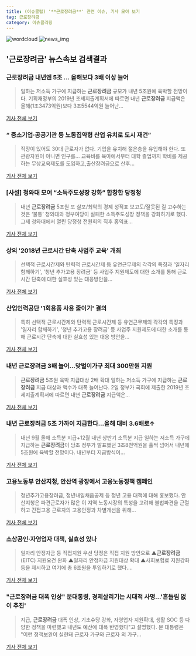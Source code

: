 ```yaml
---
title: (이슈클립) '**근로장려금**' 관련 이슈, 기사 모아 보기
tag: 근로장려금
category: 이슈클리핑
---
```

![wordcloud](https://s3.ap-northeast-2.amazonaws.com/lyrics101-wordcloud/2018-09-03-1535905044.png)
![news_img](https://user-images.githubusercontent.com/42597476/44507050-1206f400-a6e4-11e8-8d98-7ffbfebb353f.png)
## **'**근로장려금**'** 뉴스속보 검색결과
### **근로장려금** 내년엔 5조 … 올해보다 3배 이상 늘어

>일하는 저소득 가구에 지급하는 **근로장려금** 규모가 내년 5조원에 육박할 전망이다. 기획재정부의 2019년 조세지출계획서에 따르면 내년 **근로장려금** 지급액은 올해(1조3473억원)보다 3조5544억원 늘어난...

<a href="http://news.joins.com/article/olink/22527522" target="_blank">기사 전체 보기</a>

### “ 중소기업·공공기관 등 노동집약형 산업 유치로 도시 재건”

>직장이 있어도 30대 근로자가 없다. 기업을 유치해 젊은층을 유입해야 한다. 또 관광자원이 아니면 인구를... 교육비를 육아에서부터 대학 졸업까지 학비를 제공하는 무상교육제도를 도입하고,출산장려금으로 산후...

<a href="http://www.kado.net/?mod=news&act=articleView&idxno=928436" target="_blank">기사 전체 보기</a>

### [사설] 청와대 모여 “소득주도성장 강화” 합창한 당정청

>내년 **근로장려금** 5조원 또 살포/최악의 경제 성적표 보고도/잘못된 길 고수하는 것은 ‘불통’ 청와대와 정부여당이 실패한 소득주도성장 정책을 강화하기로 했다. 그제 청와대에서 열린 당정청 전원회의 직후 홍익표...

<a href="http://www.segye.com/content/html/2018/09/02/20180902003452.html?OutUrl=naver" target="_blank">기사 전체 보기</a>

### 상의 '2018년 근로시간 단축 사업주 교육' 개최

>선택적 근로시간제와 탄력적 근로시간제 등 유연근무제의 각각의 특징과 '일자리 함께하기', '청년 추가고용 장려금' 등 사업주 지원제도에 대한 소개를 통해 근로시간 단축에 대한 실효성 있는 대응방안을...

<a href="http://www.iusm.co.kr/news/articleView.html?idxno=814800" target="_blank">기사 전체 보기</a>

### 산업인력공단 '1회용품 사용 줄이기' 결의

>특히 선택적 근로시간제와 탄력적 근로시간제 등 유연근무제의 각각의 특징과 '일자리 함께하기', '청년 추가고용 장려금' 등 사업주 지원제도에 대한 소개를 통해 근로시간 단축에 대한 실효성 있는 대응 방안을...

<a href="http://www.ujeil.com/news/articleView.html?idxno=213177" target="_blank">기사 전체 보기</a>

### 내년 **근로장려금** 3배 늘어...맞벌이가구 최대 300만원 지원

>**근로장려금** 5조원 육박 지급대상 2배 확대 일하는 저소득 가구에 지급하는 **근로장려금** 지급 대상과 액수가 대폭 늘어난다. 2일 정부가 국회에 제출한 2019년 조세지출계획서에 따르면 내년 **근로장려금** 지급액은...

<a href="http://news.hankyung.com/article/2018090212467" target="_blank">기사 전체 보기</a>

### 내년 **근로장려금** 5조 가까이 지급한다…올해 대비 3.6배로↑

>내년 9월 올해 소득분 지급+12월 내년 상반기 소득분 지급 일하는 저소득 가구에 지급하는 **근로장려금**이 당초 정부가 발표했던 3조8천억원을 훌쩍 넘어서 내년에 5조원에 육박할 전망이다. 내년부터 지급방식이...

<a href="http://app.yonhapnews.co.kr/YNA/Basic/SNS/r.aspx?c=AKR20180901051500002&did=1195m" target="_blank">기사 전체 보기</a>

### 고용노동부 안산지청, 안산역 광장에서 고용노동정책 캠페인

>청년추가고용장려금, 청년내일채움공제 등 청년 고용 대책에 대해 홍보했다. 안산지청은 파견근로자가 많은 이 지역 노동시장의 특성을 고려해 불법파견을 근절하고 간접고용 근로자의 고용안정과 차별개선을 위해...

<a href="http://www.incheonilbo.com/news/articleView.html?idxno=902923" target="_blank">기사 전체 보기</a>

### 소상공인·자영업자 대책, 실효성 있나

>일자리 안정자금 등 직접지원   우선 당정은 직접 지원 방안으로 ▲**근로장려금**(EITC) 지원요건 완화 ▲일자리 안정자금 지원대상 확대 ▲사회보험료 지원강화 등을 제시하고 여기에 총 6조원을 투입하기로 했다....

<a href="http://www.m-economynews.com/news/article.html?no=23200" target="_blank">기사 전체 보기</a>

### "**근로장려금** 대폭 인상" 문대통령, 경제살리기는 시대적 사명…'흔들림 없이 추진'

>지급, **근로장려금** 대폭 인상, 기초수당 강화, 자영업자 지원확대, 생활 SOC 등 다양한 정책을 마련했고 내년도 예산에 대폭 반영했다"고 설명했다.   문 대통령은 "이런 정책보완이 실현돼 근로자 가구와 근로자 외 가구...

<a href="http://www.topstarnews.net/news/articleView.html?idxno=475169" target="_blank">기사 전체 보기</a>



